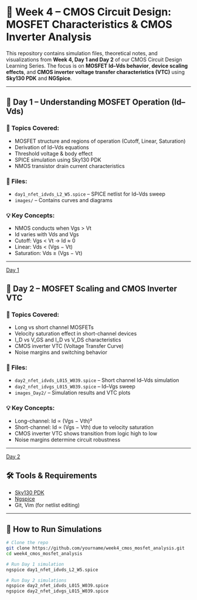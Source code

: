 # 📘 Week 4 – CMOS Circuit Design: MOSFET Characteristics & CMOS Inverter Analysis

This repository contains simulation files, theoretical notes, and visualizations from **Week 4, Day 1 and Day 2** of our CMOS Circuit Design Learning Series. The focus is on **MOSFET Id–Vds behavior**, **device scaling effects**, and **CMOS inverter voltage transfer characteristics (VTC)** using **Sky130 PDK** and **NGSpice**.

---

## 📅 Day 1 – Understanding MOSFET Operation (Id–Vds)

### 📌 Topics Covered:
- MOSFET structure and regions of operation (Cutoff, Linear, Saturation)
- Derivation of Id–Vds equations
- Threshold voltage & body effect
- SPICE simulation using Sky130 PDK
- NMOS transistor drain current characteristics

### 🔧 Files:
- `day1_nfet_idvds_L2_W5.spice` – SPICE netlist for Id–Vds sweep
- `images/` – Contains curves and diagrams

### 💡 Key Concepts:
- NMOS conducts when Vgs > Vt
- Id varies with Vds and Vgs
- Cutoff: Vgs < Vt → Id ≈ 0
- Linear: Vds < (Vgs − Vt)
- Saturation: Vds ≥ (Vgs − Vt)

---

[Day 1](https://github.com/harishj123/RISC-V_Soc_Tape_out_week_4/blob/main/week_4/Day_1.md)



## 📅 Day 2 – MOSFET Scaling and CMOS Inverter VTC

### 📌 Topics Covered:
- Long vs short channel MOSFETs
- Velocity saturation effect in short-channel devices
- I_D vs V_GS and I_D vs V_DS characteristics
- CMOS inverter VTC (Voltage Transfer Curve)
- Noise margins and switching behavior

### 🔧 Files:
- `day2_nfet_idvds_L015_W039.spice` – Short channel Id–Vds simulation
- `day2_nfet_idvgs_L015_W039.spice` – Id–Vgs sweep
- `images_Day2/` – Simulation results and VTC plots

### 💡 Key Concepts:
- Long-channel: Id ∝ (Vgs − Vth)²
- Short-channel: Id ∝ (Vgs − Vth) due to velocity saturation
- CMOS inverter VTC shows transition from logic high to low
- Noise margins determine circuit robustness

---

[Day 2](https://github.com/harishj123/RISC-V_Soc_Tape_out_week_4/blob/main/week_4/Day_2.md)


## 🛠️ Tools & Requirements

- [Sky130 PDK](https://github.com/kunalg123/sky130CircuitDesignWorkshop)
- [Ngspice](http://ngspice.sourceforge.net/)
- Git, Vim (for netlist editing)

---

## 🧪 How to Run Simulations

```bash
# Clone the repo
git clone https://github.com/yourname/week4_cmos_mosfet_analysis.git
cd week4_cmos_mosfet_analysis

# Run Day 1 simulation
ngspice day1_nfet_idvds_L2_W5.spice

# Run Day 2 simulations
ngspice day2_nfet_idvds_L015_W039.spice
ngspice day2_nfet_idvgs_L015_W039.spice

